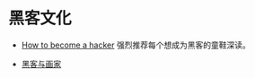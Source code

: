 # 黑客文化

- [How to become a hacker](http://www.catb.org/esr/faqs/hacker-howto.html)
强烈推荐每个想成为黑客的童鞋深读。

- [黑客与画家]()
